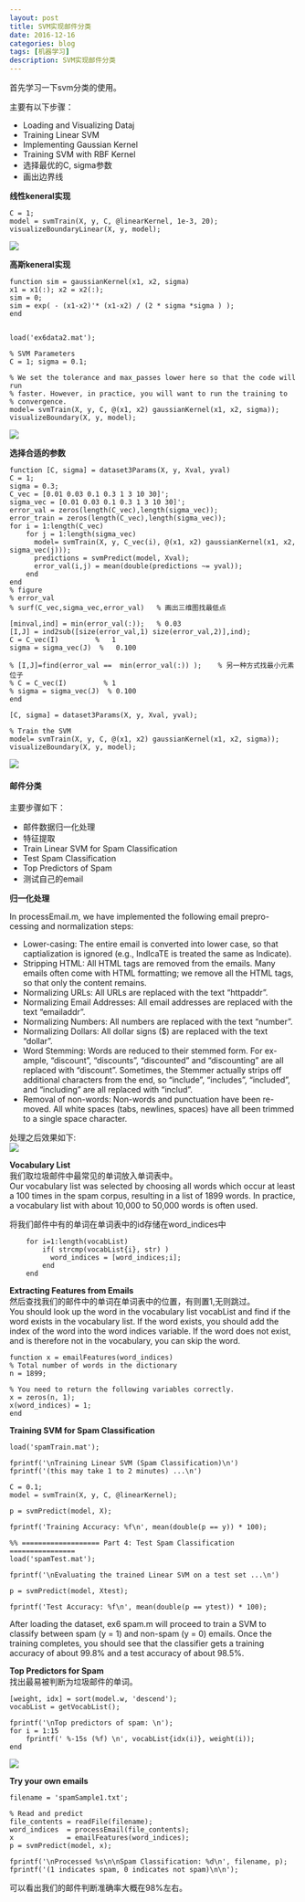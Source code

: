 ```yaml
---
layout: post
title: SVM实现邮件分类
date: 2016-12-16
categories: blog
tags: [机器学习]
description: SVM实现邮件分类
---
```


首先学习一下svm分类的使用。     

主要有以下步骤：   

- Loading and Visualizing Dataj
- Training Linear SVM    
- Implementing Gaussian Kernel
- Training SVM with RBF Kernel    
- 选择最优的C, sigma参数     
- 画出边界线      

**线性keneral实现**    

```
C = 1;
model = svmTrain(X, y, C, @linearKernel, 1e-3, 20);
visualizeBoundaryLinear(X, y, model);
```

![](https://raw.githubusercontent.com/whuhan2013/myImage/master/machineLearning/ex1/p1.png)


**高斯keneral实现**       

```
function sim = gaussianKernel(x1, x2, sigma)
x1 = x1(:); x2 = x2(:);
sim = 0;
sim = exp( - (x1-x2)'* (x1-x2) / (2 * sigma *sigma ) );
end


load('ex6data2.mat');

% SVM Parameters
C = 1; sigma = 0.1;

% We set the tolerance and max_passes lower here so that the code will run
% faster. However, in practice, you will want to run the training to
% convergence.
model= svmTrain(X, y, C, @(x1, x2) gaussianKernel(x1, x2, sigma)); 
visualizeBoundary(X, y, model);
```

![](https://raw.githubusercontent.com/whuhan2013/myImage/master/machineLearning/ex1/p2.png)

**选择合适的参数**    

```
function [C, sigma] = dataset3Params(X, y, Xval, yval)
C = 1;
sigma = 0.3;
C_vec = [0.01 0.03 0.1 0.3 1 3 10 30]';
sigma_vec = [0.01 0.03 0.1 0.3 1 3 10 30]';
error_val = zeros(length(C_vec),length(sigma_vec));
error_train = zeros(length(C_vec),length(sigma_vec));
for i = 1:length(C_vec)
    for j = 1:length(sigma_vec)
      model= svmTrain(X, y, C_vec(i), @(x1, x2) gaussianKernel(x1, x2, sigma_vec(j))); 
      predictions = svmPredict(model, Xval);
      error_val(i,j) = mean(double(predictions ~= yval));
    end
end
% figure
% error_val
% surf(C_vec,sigma_vec,error_val)   % 画出三维图找最低点

[minval,ind] = min(error_val(:));   % 0.03
[I,J] = ind2sub([size(error_val,1) size(error_val,2)],ind);
C = C_vec(I)         %   1
sigma = sigma_vec(J)  %   0.100

% [I,J]=find(error_val ==  min(error_val(:)) );    % 另一种方式找最小元素位子
% C = C_vec(I)         % 1
% sigma = sigma_vec(J)  % 0.100
end

[C, sigma] = dataset3Params(X, y, Xval, yval);

% Train the SVM
model= svmTrain(X, y, C, @(x1, x2) gaussianKernel(x1, x2, sigma));
visualizeBoundary(X, y, model);
```

![](https://raw.githubusercontent.com/whuhan2013/myImage/master/machineLearning/ex1/p3.png)


#### 邮件分类     

主要步骤如下：      

- 邮件数据归一化处理    
- 特征提取    
- Train Linear SVM for Spam Classification    
- Test Spam Classification     
- Top Predictors of Spam    
- 测试自己的email     

**归一化处理**      

In processEmail.m, we have implemented the following email prepro- cessing and normalization steps:   

- Lower-casing: The entire email is converted into lower case, so that captialization is ignored (e.g., IndIcaTE is treated the same as Indicate).     
- Stripping HTML: All HTML tags are removed from the emails. Many emails often come with HTML formatting; we remove all the HTML tags, so that only the content remains.
- Normalizing URLs: All URLs are replaced with the text “httpaddr”.
- Normalizing Email Addresses: All email addresses are replaced
with the text “emailaddr”.
- Normalizing Numbers: All numbers are replaced with the text
“number”.
- Normalizing Dollars: All dollar signs ($) are replaced with the text
“dollar”.
- Word Stemming: Words are reduced to their stemmed form. For ex- ample, “discount”, “discounts”, “discounted” and “discounting” are all replaced with “discount”. Sometimes, the Stemmer actually strips off additional characters from the end, so “include”, “includes”, “included”, and “including” are all replaced with “includ”.
- Removal of non-words: Non-words and punctuation have been re- moved. All white spaces (tabs, newlines, spaces) have all been trimmed to a single space character.

处理之后效果如下:      
![](https://raw.githubusercontent.com/whuhan2013/myImage/master/machineLearning/ex1/p4.png)

**Vocabulary List**     
我们取垃圾邮件中最常见的单词放入单词表中。     
Our vocabulary list was selected by choosing all words which occur at least a 100 times in the spam corpus, resulting in a list of 1899 words. In practice, a vocabulary list with about 10,000 to 50,000 words is often used.

将我们邮件中有的单词在单词表中的id存储在word_indices中

```
    for i=1:length(vocabList)
        if( strcmp(vocabList{i}, str) )
          word_indices = [word_indices;i];
        end
    end
```

**Extracting Features from Emails**     
然后查找我们的邮件中的单词在单词表中的位置，有则置1,无则跳过。    
You should look up the word in the vocabulary list vocabList and find if the word exists in the vocabulary list. If the word exists, you should add the index of the word into the word indices variable. If the word does not exist, and is therefore not in the vocabulary, you can skip the word.

```
function x = emailFeatures(word_indices)
% Total number of words in the dictionary
n = 1899;

% You need to return the following variables correctly.
x = zeros(n, 1);
x(word_indices) = 1;
end
```

**Training SVM for Spam Classification**      

```
load('spamTrain.mat');

fprintf('\nTraining Linear SVM (Spam Classification)\n')
fprintf('(this may take 1 to 2 minutes) ...\n')

C = 0.1;
model = svmTrain(X, y, C, @linearKernel);

p = svmPredict(model, X);

fprintf('Training Accuracy: %f\n', mean(double(p == y)) * 100);

%% =================== Part 4: Test Spam Classification ================
load('spamTest.mat');

fprintf('\nEvaluating the trained Linear SVM on a test set ...\n')

p = svmPredict(model, Xtest);

fprintf('Test Accuracy: %f\n', mean(double(p == ytest)) * 100);
```

After loading the dataset, ex6 spam.m will proceed to train a SVM to classify between spam (y = 1) and non-spam (y = 0) emails. Once the training completes, you should see that the classifier gets a training accuracy of about 99.8% and a test accuracy of about 98.5%.

**Top Predictors for Spam**   
找出最易被判断为垃圾邮件的单词。     

```
[weight, idx] = sort(model.w, 'descend');
vocabList = getVocabList();

fprintf('\nTop predictors of spam: \n');
for i = 1:15
    fprintf(' %-15s (%f) \n', vocabList{idx(i)}, weight(i));
end
```

![](https://raw.githubusercontent.com/whuhan2013/myImage/master/machineLearning/ex1/p5.png)

**Try your own emails**    

```
filename = 'spamSample1.txt';

% Read and predict
file_contents = readFile(filename);
word_indices  = processEmail(file_contents);
x             = emailFeatures(word_indices);
p = svmPredict(model, x);

fprintf('\nProcessed %s\n\nSpam Classification: %d\n', filename, p);
fprintf('(1 indicates spam, 0 indicates not spam)\n\n');
```

可以看出我们的邮件判断准确率大概在98%左右。

